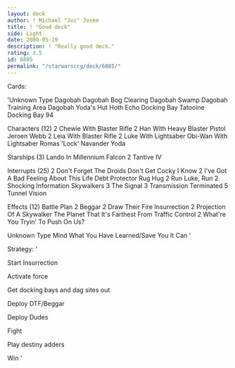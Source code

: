 ```yaml
---
layout: deck
author: ! Michael "Joz" Josem
title: ! "Good deck"
side: Light
date: 2000-05-19
description: ! "Really good deck."
rating: 3.5
id: 6885
permalink: "/starwarsccg/deck/6885/"
---
```

Cards: 

'Unknown Type
       Dagobah
       Dagobah Bog Clearing
       Dagobah Swamp
       Dagobah Training Area
       Dagobah Yoda's Hut
       Hoth Echo Docking Bay
       Tatooine Docking Bay 94

Characters (12)
     2 Chewie With Blaster Rifle
     2 Han With Heavy Blaster Pistol
       Jeroen Webb
     2 Leia With Blaster Rifle
     2 Luke With Lightsaber
       Obi-Wan With Lightsaber
       Romas 'Lock' Navander
       Yoda

Starships (3)
       Lando In Millennium Falcon
     2 Tantive IV

Interrupts (25)
     2 Don't Forget The Droids
       Don't Get Cocky
       I Know
     2 I've Got A Bad Feeling About This
       Life Debt
       Protector
       Rug Hug
     2 Run Luke, Run
     2 Shocking Information
       Skywalkers
     3 The Signal
     3 Transmission Terminated
     5 Tunnel Vision

Effects (12)
       Battle Plan
     2 Beggar
     2 Draw Their Fire
       Insurrection
     2 Projection Of A Skywalker
       The Planet That It's Farthest From
       Traffic Control
     2 What're You Tryin' To Push On Us?

Unknown Type
       Mind What You Have Learned/Save You It Can
'

Strategy: '

Start Insurrection

Activate force

Get docking bays and dag sites out

Deploy DTF/Beggar

Deploy Dudes

Fight

Play destiny adders

Win '
